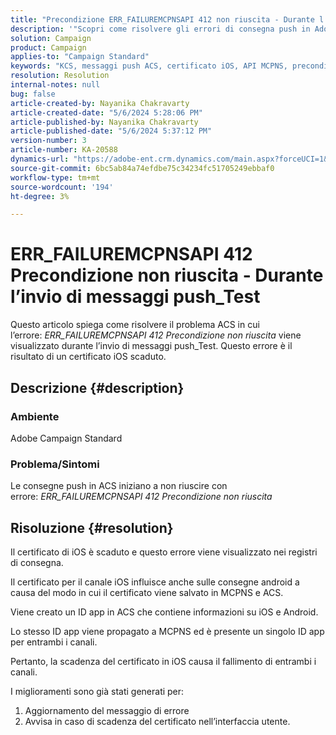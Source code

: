 ```yaml
---
title: "Precondizione ERR_FAILUREMCPNSAPI 412 non riuscita - Durante l’invio di messaggi push_Test"
description: '"Scopri come risolvere gli errori di consegna push in Adobe Campaign Standard (ACS) con l’errore ERR_FAILUREMCPNSAPI 412 Precondizione non riuscita".'
solution: Campaign
product: Campaign
applies-to: "Campaign Standard"
keywords: "KCS, messaggi push ACS, certificato iOS, API MCPNS, precondizione non riuscita"
resolution: Resolution
internal-notes: null
bug: false
article-created-by: Nayanika Chakravarty
article-created-date: "5/6/2024 5:28:06 PM"
article-published-by: Nayanika Chakravarty
article-published-date: "5/6/2024 5:37:12 PM"
version-number: 3
article-number: KA-20588
dynamics-url: "https://adobe-ent.crm.dynamics.com/main.aspx?forceUCI=1&pagetype=entityrecord&etn=knowledgearticle&id=b02361f9-cd0b-ef11-9f8a-6045bd0065b6"
source-git-commit: 6bc5ab84a74efdbe75c34234fc51705249ebbaf0
workflow-type: tm+mt
source-wordcount: '194'
ht-degree: 3%

---
```


# ERR_FAILUREMCPNSAPI 412 Precondizione non riuscita - Durante l’invio di messaggi push_Test


Questo articolo spiega come risolvere il problema ACS in cui l’errore: *ERR_FAILUREMCPNSAPI 412 Precondizione non riuscita* viene visualizzato durante l’invio di messaggi push_Test. Questo errore è il risultato di un certificato iOS scaduto.

## Descrizione {#description}


### Ambiente

Adobe Campaign Standard

### Problema/Sintomi

Le consegne push in ACS iniziano a non riuscire con errore: *ERR_FAILUREMCPNSAPI 412 Precondizione non riuscita*


## Risoluzione {#resolution}


Il certificato di iOS è scaduto e questo errore viene visualizzato nei registri di consegna.

Il certificato per il canale iOS influisce anche sulle consegne android a causa del modo in cui il certificato viene salvato in MCPNS e ACS.

Viene creato un ID app in ACS che contiene informazioni su iOS e Android.

Lo stesso ID app viene propagato a MCPNS ed è presente un singolo ID app per entrambi i canali.

Pertanto, la scadenza del certificato in iOS causa il fallimento di entrambi i canali.

I miglioramenti sono già stati generati per:

1. Aggiornamento del messaggio di errore
2. Avvisa in caso di scadenza del certificato nell’interfaccia utente.

